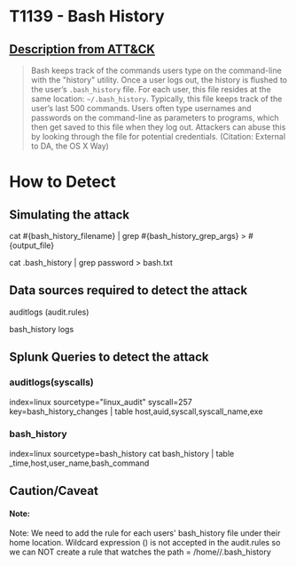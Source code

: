 # T1139 - Bash History
## [Description from ATT&CK](https://attack.mitre.org/wiki/Technique/T1139)
<blockquote>Bash keeps track of the commands users type on the command-line with the "history" utility. Once a user logs out, the history is flushed to the user’s <code>.bash_history</code> file. For each user, this file resides at the same location: <code>~/.bash_history</code>. Typically, this file keeps track of the user’s last 500 commands. Users often type usernames and passwords on the command-line as parameters to programs, which then get saved to this file when they log out. Attackers can abuse this by looking through the file for potential credentials. (Citation: External to DA, the OS X Way)</blockquote>

# How to Detect  

## Simulating the attack 

cat #{bash_history_filename} | grep #{bash_history_grep_args} > #{output_file}

cat .bash_history | grep password > bash.txt

## Data sources required to detect the attack

auditlogs (audit.rules)

bash_history logs 


## Splunk Queries to detect the attack

### auditlogs(syscalls)

index=linux sourcetype="linux_audit" syscall=257 key=bash_history_changes | table host,auid,syscall,syscall_name,exe

### bash_history 

index=linux sourcetype=bash_history cat bash_history | table _time,host,user_name,bash_command

## Caution/Caveat 

#### Note: 
Note: We need to add the rule for each users' bash_history file under their home location. Wildcard expression () is not accepted in the audit.rules so we can NOT create a rule that watches the path = /home//.bash_history
